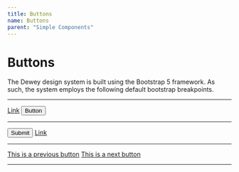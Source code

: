 ```yaml
---
title: Buttons
name: Buttons
parent: "Simple Components"
---
```

<h1 class="margin-top-zero">Buttons</h1>
<p>The Dewey design system is built using the Bootstrap 5 framework. As such, the system employs the following default bootstrap breakpoints.</p>
<hr>
<a class="btn btn-primary" href="#" role="button">Link</a>
<button class="btn btn-primary" type="submit">Button</button>
<hr>
<button type="submit" class="btn btn-outline-secondary">Submit</button>
<a class="btn btn-outline-secondary" href="#" role="button">Link</a>
<hr>
<div class="btn-nav-container">
    <a class="btn btn-nav-prev" href="#" role="button">This is a previous button</a>
    <a class="btn btn-nav-next" href="#" role="button">This is a next button</a>
</div>
<hr>